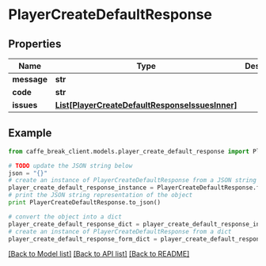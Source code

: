 # PlayerCreateDefaultResponse


## Properties

Name | Type | Description | Notes
------------ | ------------- | ------------- | -------------
**message** | **str** |  | 
**code** | **str** |  | 
**issues** | [**List[PlayerCreateDefaultResponseIssuesInner]**](PlayerCreateDefaultResponseIssuesInner.md) |  | [optional] 

## Example

```python
from caffe_break_client.models.player_create_default_response import PlayerCreateDefaultResponse

# TODO update the JSON string below
json = "{}"
# create an instance of PlayerCreateDefaultResponse from a JSON string
player_create_default_response_instance = PlayerCreateDefaultResponse.from_json(json)
# print the JSON string representation of the object
print PlayerCreateDefaultResponse.to_json()

# convert the object into a dict
player_create_default_response_dict = player_create_default_response_instance.to_dict()
# create an instance of PlayerCreateDefaultResponse from a dict
player_create_default_response_form_dict = player_create_default_response.from_dict(player_create_default_response_dict)
```
[[Back to Model list]](../README.md#documentation-for-models) [[Back to API list]](../README.md#documentation-for-api-endpoints) [[Back to README]](../README.md)


